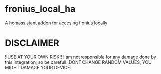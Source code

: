# fronius_local_ha
A homassistant addon for accesing fronius locally 

# DISCLAIMER
!!USE AT YOUR OWN RISK!!
I am not responsible for any damage done by this integration, so be carefull. DONT CHANGE RANDOM VALUES, YOU MIGHT DAMAGE YOUR DEVICE. 
